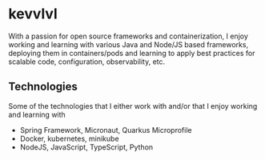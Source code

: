 # kevvlvl

With a passion for open source frameworks and containerization, I enjoy working and learning with various Java and Node/JS based frameworks, deploying them in containers/pods and learning to apply best practices for scalable code, configuration, observability, etc.

## Technologies

Some of the technologies that I either work with and/or that I enjoy working and learning with

* Spring Framework, Micronaut, Quarkus Microprofile
* Docker, kubernetes, minikube
* NodeJS, JavaScript, TypeScript, Python

